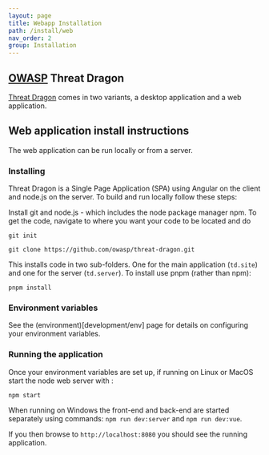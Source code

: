 ```yaml
---
layout: page
title: Webapp Installation
path: /install/web
nav_order: 2
group: Installation
---
```



## [OWASP](https://www.owasp.org) Threat Dragon

[Threat Dragon](http://owasp.org/www-project-threat-dragon) comes in two variants, a desktop application and a web application.

## Web application install instructions
The web application can be run locally or from a server.

### Installing

Threat Dragon is a Single Page Application (SPA) using Angular on the client and node.js on the server. To build and run locally follow these steps:

Install git and node.js - which includes the node package manager npm. To get the code, navigate to where you want your code to be located and do

`git init`

`git clone https://github.com/owasp/threat-dragon.git`

This installs code in two sub-folders. One for the main application (`td.site`) and one for the server (`td.server`).
To install use pnpm (rather than npm):

`pnpm install`

### Environment variables

See the (environment)[development/env] page for details on configuring your environment variables.

### Running the application

Once your environment variables are set up, if running on Linux or MacOS start the node web server with :

`npm start`

When running on Windows the front-end and back-end are started separately using commands: `npm run dev:server` and `npm run dev:vue`.

If you then browse to `http://localhost:8080` you should see the running application.

